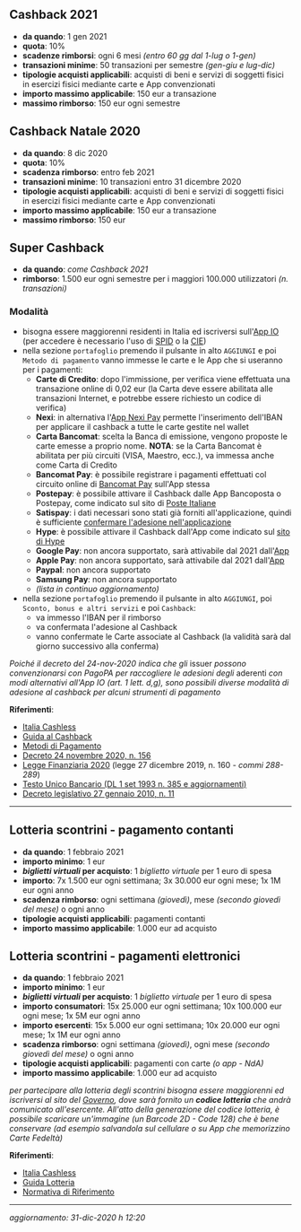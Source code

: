 ## Cashback 2021

* **da quando**: 1 gen 2021
* **quota**: 10%
* **scadenze rimborsi**: ogni 6 mesi _(entro 60 gg dal 1-lug o 1-gen)_
* **transazioni minime**: 50 transazioni per semestre _(gen-giu e lug-dic)_
* **tipologie acquisti applicabili**: acquisti di beni e servizi di soggetti fisici in esercizi fisici mediante carte e App convenzionati
* **importo massimo applicabile**: 150 eur a transazione
* **massimo rimborso**: 150 eur ogni semestre


## Cashback Natale 2020

* **da quando**: 8 dic 2020
* **quota**: 10%
* **scadenza rimborso**: entro feb 2021
* **transazioni minime**: 10 transazioni entro 31 dicembre 2020
* **tipologie acquisti applicabili**: acquisti di beni e servizi di soggetti fisici in esercizi fisici mediante carte e App convenzionati
* **importo massimo applicabile**: 150 eur a transazione
* **massimo rimborso**: 150 eur


## Super Cashback

* **da quando**: _come Cashback 2021_
* **rimborso**: 1.500 eur ogni semestre per i maggiori 100.000 utilizzatori _(n. transazioni)_


### Modalità

* bisogna essere maggiorenni residenti in Italia ed iscriversi sull'[App IO](https://io.italia.it/) (per accedere è necessario l'uso di [SPID](https://www.spid.gov.it/) o la [CIE](https://www.cartaidentita.interno.gov.it/))
* nella sezione `portafoglio` premendo il pulsante in alto `AGGIUNGI` e poi `Metodo di pagamento` vanno immesse le carte e le App che si useranno per i pagamenti:
  * **Carte di Credito**: dopo l'immissione, per verifica viene effettuata una transazione online di 0,02 eur (la Carta deve essere abilitata alle transazioni Internet, e potrebbe essere richiesto un codice di verifica)
  * **Nexi**: in alternativa l'[App Nexi Pay](https://www.nexi.it/privati/offerta/nexipay.html) permette l'inserimento dell'IBAN per applicare il cashback a tutte le carte gestite nel wallet
  * **Carta Bancomat**: scelta la Banca di emissione, vengono proposte le carte emesse a proprio nome. **NOTA**: se la Carta Bancomat è abilitata per più circuiti (VISA, Maestro, ecc.), va immessa anche come Carta di Credito
  * **Bancomat Pay**: è possibile registrare i pagamenti effettuati col circuito online di [Bancomat Pay](https://bancomat.it/it/bancomat/bancomat-pay) sull'App stessa
  * **Postepay**: è possibile attivare il Cashback dalle App Bancoposta o Postepay, come indicato sul sito di [Poste Italiane](https://www.poste.it/piano-italia-cashless.html) 
  * **Satispay**: i dati necessari sono stati già forniti all'applicazione, quindi è sufficiente [confermare l'adesione nell'applicazione](https://support.satispay.com/it/articles/cashback-di-stato-how-to)
  * **Hype**: è possibile attivare il Cashback dall'App come indicato sul [sito di Hype](https://blog.hype.it/cashback-di-stato-con-hype/)
  * **Google Pay**: non ancora supportato, sarà attivabile dal 2021 dall'[App](https://pay.google.com/intl/it_it/about/)
  * **Apple Pay**: non ancora supportato, sarà attivabile dal 2021 dall'[App](https://www.apple.com/it/apple-pay/)
  * **Paypal**: non ancora supportato
  * **Samsung Pay**: non ancora supportato
  * _(lista in continuo aggiornamento)_
* nella sezione `portafoglio` premendo il pulsante in alto `AGGIUNGI`, poi `Sconto, bonus e altri servizi` e poi `Cashback`:
  * va immesso l'IBAN per il rimborso
  * va confermata l'adesione al Cashback
  * vanno confermate le Carte associate al Cashback (la validità sarà dal giorno successivo alla conferma)

*Poiché il decreto del 24-nov-2020 indica che gli* issuer *possono convenzionarsi con PagoPA
 per raccogliere le adesioni degli* aderenti *con modi alternativi all'App IO (art. 1 lett. d,g),
 sono possibili diverse modalità di adesione al cashback per alcuni strumenti di pagamento*


**Riferimenti**:

* [Italia Cashless](https://www.cashlessitalia.it/)
* [Guida al Cashback](https://io.italia.it/cashback/guida/)
* [Metodi di Pagamento](https://io.italia.it/metodi-pagamento/)
* [Decreto 24 novembre 2020, n. 156](https://www.gazzettaufficiale.it/eli/id/2020/11/28/20G00181/SG)
* [Legge Finanziaria 2020](https://www.gazzettaufficiale.it/eli/id/2019/12/30/19G00165/sg) (legge 27 dicembre 2019, n. 160 - _commi 288-289_)
* [Testo Unico Bancario (DL 1 set 1993 n. 385 e aggiornamenti)](https://www.bancaditalia.it/compiti/vigilanza/intermediari/Testo-Unico-Bancario.pdf)
* [Decreto legislativo 27 gennaio 2010, n.  11](https://www.bancaditalia.it/dotAsset/f1207a16-f3da-46dd-a8e4-ea88ac73bb41.pdf)

----------------------------------


## Lotteria scontrini - pagamento contanti

* **da quando**: 1 febbraio 2021
* **importo minimo**: 1 eur
* **_biglietti virtuali_ per acquisto**: 1 _biglietto virtuale_ per 1 euro di spesa
* **importo**: 7x 1.500 eur ogni settimana; 3x 30.000 eur ogni mese; 1x 1M eur ogni anno
* **scadenza rimborso**: ogni settimana _(giovedì)_, mese _(secondo giovedì del mese)_ o ogni anno
* **tipologie acquisti applicabili**: pagamenti contanti
* **importo massimo applicabile**: 1.000 eur ad acquisto

## Lotteria scontrini - pagamenti elettronici

* **da quando**: 1 febbraio 2021
* **importo minimo**: 1 eur
* **_biglietti virtuali_ per acquisto**: 1 _biglietto virtuale_ per 1 euro di spesa
* **importo consumatori**: 15x 25.000 eur ogni settimana; 10x 100.000 eur ogni mese; 1x 5M eur ogni anno
* **importo esercenti**: 15x 5.000 eur ogni settimana; 10x 20.000 eur ogni mese; 1x 1M eur ogni anno
* **scadenza rimborso**: ogni settimana _(giovedì)_, ogni mese _(secondo giovedì del mese)_ o ogni anno
* **tipologie acquisti applicabili**: pagamenti con carte _(o app - NdA)_
* **importo massimo applicabile**: 1.000 eur ad acquisto

*per partecipare alla lotteria degli scontrini bisogna essere maggiorenni ed iscriversi
al sito del [Governo](https://www.lotteriadegliscontrini.gov.it/portale/),
dove sarà fornito un **codice lotteria** che andrà comunicato all'esercente.
All'atto della generazione del codice lotteria, è possibile scaricare un'immagine _(un Barcode 2D - Code 128)_
che è bene conservare (ad esempio salvandola sul cellulare o su App che memorizzino Carte Fedeltà)*


**Riferimenti**:

* [Italia Cashless](https://www.cashlessitalia.it/)
* [Guida Lotteria](https://www.agenziaentrate.gov.it/portale/documents/20143/233439/Guida_Lotteria_Scontrini03062020.pdf)
* [Normativa di Riferimento](https://www.lotteriadegliscontrini.gov.it/portale/normativa-di-riferimento)

----------------------------------

_aggiornamento: 31-dic-2020 h 12:20_
